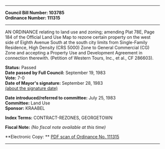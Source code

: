 * * * * *  
  
**Council Bill Number: [](#h0)[](#h2)103785**   
**Ordinance Number: 111315**  
  
* * * * *  
  
AN ORDINANCE relating to land use and zoning; amending Plat 78E, Page 184 of the Official Land Use Map to rezone certain property on the west side of Eighth Avenue South at the south city limits from Single-Family Residence, High Density (CRS 5000) Zone to General Commercial (CG) Zone and accepting a Property Use and Development Agreement in connection therewith. (Petition of Western Tours, Inc., et al., CF 286603).  
  
**Status:** Passed   
**Date passed by Full Council:** September 19, 1983   
**Vote:** 7-0   
**Date of Mayor's signature:** September 28, 1983   
[(about the signature date)](/~public/approvaldate.htm)   
  
  
**Date introduced/referred to committee:** July 25, 1983   
**Committee:** Land Use   
**Sponsor:** KRAABEL   
  
**Index Terms:** CONTRACT-REZONES, GEORGETOWN  
  
**Fiscal Note:** *(No fiscal note available at this time)*  
  
**Electronic Copy: ** [PDF scan of Ordinance No. 111315](/~archives/Ordinances/Ord_111315.pdf)  
  
* * * * *  
